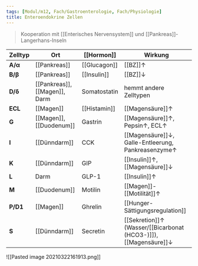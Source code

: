 ```yaml
---
tags: [Modul/m12, Fach/Gastroenterologie, Fach/Physiologie]
title: Enteroendokrine Zellen
---
```

> Kooperation mit [[Enterisches Nervensystem]] und [[Pankreas]]-Langerhans-Inseln

| Zelltyp  | Ort                           | [[Hormon]]   | Wirkung                                            |
| -------- | ----------------------------- | ------------ | -------------------------------------------------- |
| **A/α**  | [[Pankreas]]                  | [[Glucagon]] | [[BZ]]↑                                            |
| **B/β**  | [[Pankreas]]                  | [[Insulin]]  | [[BZ]]↓                                            |
| **D/δ**  | [[Pankreas]], [[Magen]], Darm | Somatostatin | hemmt andere Zelltypen                             |
| **ECL**  | [[Magen]]                     | [[Histamin]] | [[Magensäure]]↑                                    |
| **G**    | [[Magen]], [[Duodenum]]       | Gastrin      | [[Magensäure]]↑, Pepsin↑, ECL↑                     |
| **I**    | [[Dünndarm]]                  | CCK          | [[Magensäure]]↓, Galle-Entleerung, Pankreasenzyme↑ |
| **K**    | [[Dünndarm]]                  | GIP          | [[Insulin]]↑, [[Magensäure]]↓                      |
| **L**    | Darm                          | GLP-1        | [[Insulin]]↑                                       |
| **M**    | [[Duodenum]]                  | Motilin      | [[Magen]]-[[Motilität]]↑                           |
| **P/D1** | [[Magen]]                     | Ghrelin      | [[Hunger-Sättigungsregulation]]                    |
| **S**    | [[Dünndarm]]                  | Secretin     | [[Sekretion]]↑ (Wasser/[[Bicarbonat (HCO3-)]]), [[Magensäure]]↓                                                   |

![[Pasted image 20210322161913.png]]